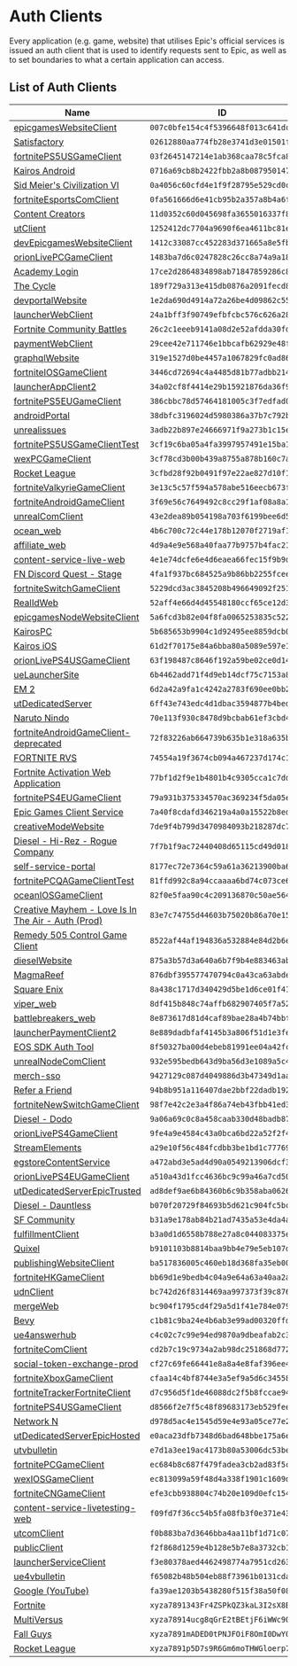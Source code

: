 # Auth Clients
Every application (e.g. game, website) that utilises Epic's official services is issued an auth client that is used to identify requests sent to Epic, as well as to set boundaries to what a certain application can access.

## List of Auth Clients
| Name | ID | Secret |
| - | - | - |
[epicgamesWebsiteClient](permissions/007c0bfe154c4f5396648f013c641dcf.md) | `007c0bfe154c4f5396648f013c641dcf` | `Unknown`|
[Satisfactory](permissions/02612880aa774fb28e3741d3e01501fd.md) | `02612880aa774fb28e3741d3e01501fd` | `7ZP]vm+i.uoetw@RxqRXpod_RNyjPC-%GM#ac~Pc`|
[fortnitePS5USGameClient](permissions/03f2645147214e1ab368caa78c5fca81.md) | `03f2645147214e1ab368caa78c5fca81` | `Unknown`|
[Kairos Android](permissions/0716a69cb8b2422fbb2a8b0879501471.md) | `0716a69cb8b2422fbb2a8b0879501471` | `cGthdfG68tyE7M3ZHMu3sXUBwqhibKFp`|
[Sid Meier's Civilization VI](permissions/0a4056c60cfd4e1f9f28795e529cd0c3.md) | `0a4056c60cfd4e1f9f28795e529cd0c3` | `MZ8+TE8PHc9+n7WbSYMJ8QlQU4oHPUlVXRO5D6toxAw`|
[fortniteEsportsComClient](permissions/0fa561666d6e41cb95b2a357a8b4a6f3.md) | `0fa561666d6e41cb95b2a357a8b4a6f3` | `Unknown`|
[Content Creators](permissions/11d0352c60d045698fa3655016337f8f.md) | `11d0352c60d045698fa3655016337f8f` | `Unknown`|
[utClient](permissions/1252412dc7704a9690f6ea4611bc81ee.md) | `1252412dc7704a9690f6ea4611bc81ee` | `2ca0c925b4674852bff92b26f8322434`|
[devEpicgamesWebsiteClient](permissions/1412c33087cc452283d371665a8e5fbc.md) | `1412c33087cc452283d371665a8e5fbc` | `Unknown`|
[orionLivePCGameClient](permissions/1483ba7d6c0247828c26cc8a74a9a183.md) | `1483ba7d6c0247828c26cc8a74a9a183` | `78facc4029ed4d66801a5402adad79c8`|
[Academy Login](permissions/17ce2d2864834898ab71847859286c81.md) | `17ce2d2864834898ab71847859286c81` | `Unknown`|
[The Cycle](permissions/189f729a313e415db0876a2091fecd8f.md) | `189f729a313e415db0876a2091fecd8f` | `KiFmhdUYv7Dq6jVRe3YbqwGumWrVhkpbcCNcdfopcukF8VVmEKvyJkapqMNNPkYn`|
[devportalWebsite](permissions/1e2da690d4914a72a26be4d09862c559.md) | `1e2da690d4914a72a26be4d09862c559` | `Unknown`|
[launcherWebClient](permissions/24a1bff3f90749efbfcbc576c626a282.md) | `24a1bff3f90749efbfcbc576c626a282` | `Unknown`|
[Fortnite Community Battles](permissions/26c2c1eeeb9141a08d2e52afdda30fde.md) | `26c2c1eeeb9141a08d2e52afdda30fde` | `Unknown`|
[paymentWebClient](permissions/29cee42e711746e1bbcafb62929e48fd.md) | `29cee42e711746e1bbcafb62929e48fd` | `Unknown`|
[graphqlWebsite](permissions/319e1527d0be4457a1067829fc0ad86e.md) | `319e1527d0be4457a1067829fc0ad86e` | `Unknown`|
[fortniteIOSGameClient](permissions/3446cd72694c4a4485d81b77adbb2141.md) | `3446cd72694c4a4485d81b77adbb2141` | `9209d4a5e25a457fb9b07489d313b41a`|
[launcherAppClient2](permissions/34a02cf8f4414e29b15921876da36f9a.md) | `34a02cf8f4414e29b15921876da36f9a` | `daafbccc737745039dffe53d94fc76cf`|
[fortnitePS5EUGameClient](permissions/386cbbc78d57464181005c3f7edfad0d.md) | `386cbbc78d57464181005c3f7edfad0d` | `Unknown`|
[androidPortal](permissions/38dbfc3196024d5980386a37b7c792bb.md) | `38dbfc3196024d5980386a37b7c792bb` | `a6280b87-e45e-409b-9681-8f15eb7dbcf5`|
[unrealissues](permissions/3adb22b897e24666971f9a273b1c15e8.md) | `3adb22b897e24666971f9a273b1c15e8` | `Unknown`|
[fortnitePS5USGameClientTest](permissions/3cf19c6ba05a4fa3997957491e15ba1c.md) | `3cf19c6ba05a4fa3997957491e15ba1c` | `Unknown`|
[wexPCGameClient](permissions/3cf78cd3b00b439a8755a878b160c7ad.md) | `3cf78cd3b00b439a8755a878b160c7ad` | `b383e0f4-f0cc-4d14-99e3-813c33fc1e9d`|
[Rocket League](permissions/3cfbd28f92b0491f97e22ae827d10f14.md) | `3cfbd28f92b0491f97e22ae827d10f14` | `Unknown`|
[fortniteValkyrieGameClient](permissions/3e13c5c57f594a578abe516eecb673fe.md) | `3e13c5c57f594a578abe516eecb673fe` | `530e316c337e409893c55ec44f22cd62`|
[fortniteAndroidGameClient](permissions/3f69e56c7649492c8cc29f1af08a8a12.md) | `3f69e56c7649492c8cc29f1af08a8a12` | `b51ee9cb12234f50a69efa67ef53812e`|
[unrealComClient](permissions/43e2dea89b054198a703f6199bee6d5b.md) | `43e2dea89b054198a703f6199bee6d5b` | `Unknown`|
[ocean_web](permissions/4b6c700c72c44e178b12070f2719af1a.md) | `4b6c700c72c44e178b12070f2719af1a` | `Unknown`|
[affiliate_web](permissions/4d9a4e9e568a40faa77b9757b4fac210.md) | `4d9a4e9e568a40faa77b9757b4fac210` | `Unknown`|
[content-service-live-web](permissions/4e1e74dcfe6e4d6eaea66fec15f9b9d4.md) | `4e1e74dcfe6e4d6eaea66fec15f9b9d4` | `Unknown`|
[FN Discord Quest - Stage](permissions/4fa1f937bc684525a9b86bb2255fcee3.md) | `4fa1f937bc684525a9b86bb2255fcee3` | `Unknown`|
[fortniteSwitchGameClient](permissions/5229dcd3ac3845208b496649092f251b.md) | `5229dcd3ac3845208b496649092f251b` | `e3bd2d3e-bf8c-4857-9e7d-f3d947d220c7`|
[RealIdWeb](permissions/52aff4e66d4d45548180ccf65ce12d3e.md) | `52aff4e66d4d45548180ccf65ce12d3e` | `Unknown`|
[epicgamesNodeWebsiteClient](permissions/5a6fcd3b82e04f8fa0065253835c5221.md) | `5a6fcd3b82e04f8fa0065253835c5221` | `Unknown`|
[KairosPC](permissions/5b685653b9904c1d92495ee8859dcb00.md) | `5b685653b9904c1d92495ee8859dcb00` | `7Q2mcmneyuvPmoRYfwM7gfErA6iUjhXr`|
[Kairos iOS](permissions/61d2f70175e84a6bba80a5089e597e1c.md) | `61d2f70175e84a6bba80a5089e597e1c` | `FbiZv3wbiKpvVKrAeMxiR6WhxZWVbrvA`|
[orionLivePS4USGameClient](permissions/63f198487c8646f192a59be02ce0d14c.md) | `63f198487c8646f192a59be02ce0d14c` | `73f1d7b9e7124c3b8538e8d67d7c4e68`|
[ueLauncherSite](permissions/6b4462add71f4d9eb14dcf75c7153a89.md) | `6b4462add71f4d9eb14dcf75c7153a89` | `Unknown`|
[EM 2](permissions/6d2a42a9fa1c4242a2783f690ee0bb2c.md) | `6d2a42a9fa1c4242a2783f690ee0bb2c` | `Unknown`|
[utDedicatedServer](permissions/6ff43e743edc4d1dbac3594877b4bed9.md) | `6ff43e743edc4d1dbac3594877b4bed9` | `54619d6f84d443e195200b54ab649a53`|
[Naruto Nindo](permissions/70e113f930c8478d9bcbab61ef3cbd4f.md) | `70e113f930c8478d9bcbab61ef3cbd4f` | `Unknown`|
[fortniteAndroidGameClient-deprecated](permissions/72f83226ab664739b635b1e318a635bc.md) | `72f83226ab664739b635b1e318a635bc` | `2f298cd32c6641fab2b0ceaa5bc9c92f`|
[FORTNITE RVS](permissions/74554a19f3674cb094a467237d174c16.md) | `74554a19f3674cb094a467237d174c16` | `Unknown`|
[Fortnite Activation Web Application](permissions/77bf1d2f9e1b4801b4c9305cca1c7dd7.md) | `77bf1d2f9e1b4801b4c9305cca1c7dd7` | `Unknown`|
[fortnitePS4EUGameClient](permissions/79a931b375334570ac369234f5da05ec.md) | `79a931b375334570ac369234f5da05ec` | `Unknown`|
[Epic Games Client Service](permissions/7a40f8cdafd346219a4a0a15522b8ed7.md) | `7a40f8cdafd346219a4a0a15522b8ed7` | `a94578c3-3a79-4441-ad22-a4ef6c9380a1`|
[creativeModeWebsite](permissions/7de9f4b799d3470984093b218287dc72.md) | `7de9f4b799d3470984093b218287dc72` | `Unknown`|
[Diesel - Hi-Rez - Rogue Company](permissions/7f7b1f9ac72440408d65115cd49d0184.md) | `7f7b1f9ac72440408d65115cd49d0184` | `WgUdnDX3ebNU3Y8Rk2K9bmnBkJqdKMbnQ8jPbfjLJntP`|
[self-service-portal](permissions/8177ec72e7364c59a61a36213900ba67.md) | `8177ec72e7364c59a61a36213900ba67` | `Unknown`|
[fortnitePCQAGameClientTest](permissions/81ffd992c8a94ccaaaa6bd74c073ce6a.md) | `81ffd992c8a94ccaaaa6bd74c073ce6a` | `Unknown`|
[oceanIOSGameClient](permissions/82f0e5faa90c4c209136870c50ae5642.md) | `82f0e5faa90c4c209136870c50ae5642` | `73bf9f20-9bb0-481f-afd3-bfedc608ed8f`|
[Creative Mayhem - Love Is In The Air - Auth (Prod)](permissions/83e7c74755d44603b75020b86a70e150.md) | `83e7c74755d44603b75020b86a70e150` | `Unknown`|
[Remedy 505 Control Game Client](permissions/8522af44af194836a532884e84d2b6e2.md) | `8522af44af194836a532884e84d2b6e2` | `9dc959b5-0fb6-45aa-a08c-96c539d9b85e`|
[dieselWebsite](permissions/875a3b57d3a640a6b7f9b4e883463ab4.md) | `875a3b57d3a640a6b7f9b4e883463ab4` | `Unknown`|
[MagmaReef](permissions/876dbf395577470794c0a43ca63abde4.md) | `876dbf395577470794c0a43ca63abde4` | `Unknown`|
[Square Enix](permissions/8a438c1717d340429d5be1d6ce01f415.md) | `8a438c1717d340429d5be1d6ce01f415` | `Unknown`|
[viper_web](permissions/8df415b848c74affb682907405f7a52b.md) | `8df415b848c74affb682907405f7a52b` | `Unknown`|
[battlebreakers_web](permissions/8e873617d81d4caf89bae28a4b74bbfe.md) | `8e873617d81d4caf89bae28a4b74bbfe` | `Unknown`|
[launcherPaymentClient2](permissions/8e889dadbfaf4145b3a806f51d1e3fee.md) | `8e889dadbfaf4145b3a806f51d1e3fee` | `2c6040b846404160abf5229c565d6ef7`|
[EOS SDK Auth Tool](permissions/8f50327ba00d4ebeb81991ee04a42fc1.md) | `8f50327ba00d4ebeb81991ee04a42fc1` | `0b0d21c7-c195-4c75-abb0-00ebc36b60f5`|
[unrealNodeComClient](permissions/932e595bedb643d9ba56d3e1089a5c4b.md) | `932e595bedb643d9ba56d3e1089a5c4b` | `Unknown`|
[merch-sso](permissions/9427129c087d4049886d3b47349d1aad.md) | `9427129c087d4049886d3b47349d1aad` | `Unknown`|
[Refer a Friend](permissions/94b8b951a116407dae2bbf22dadb192e.md) | `94b8b951a116407dae2bbf22dadb192e` | `Unknown`|
[fortniteNewSwitchGameClient](permissions/98f7e42c2e3a4f86a74eb43fbb41ed39.md) | `98f7e42c2e3a4f86a74eb43fbb41ed39` | `0a2449a2-001a-451e-afec-3e812901c4d7`|
[Diesel - Dodo](permissions/9a06a69c0c8a458caab330d48badb877.md) | `9a06a69c0c8a458caab330d48badb877` | `be4d1tppwi9eskufqmyz4x4hf0ndubqn0ru1zs9tkmhf`|
[orionLivePS4GameClient](permissions/9fe4a9e4584c43a0bca6bd22a52f2f40.md) | `9fe4a9e4584c43a0bca6bd22a52f2f40` | `3bc094a9bab74dcdb8bb74c836758d48`|
[StreamElements](permissions/a29e10f56c484fcdbb3be1bd1c77769a.md) | `a29e10f56c484fcdbb3be1bd1c77769a` | `Unknown`|
[egstoreContentService](permissions/a472abd3e5ad4d90a0549213906dcf3f.md) | `a472abd3e5ad4d90a0549213906dcf3f` | `Unknown`|
[orionLivePS4EUGameClient](permissions/a510a43d1fcc4636bc9c99a46a7cd50c.md) | `a510a43d1fcc4636bc9c99a46a7cd50c` | `2bd23b2e603d46c4939fcbf9d2b2f46a`|
[utDedicatedServerEpicTrusted](permissions/ad8def9ae6b84360b6c9b358aba06262.md) | `ad8def9ae6b84360b6c9b358aba06262` | `Unknown`|
[Diesel - Dauntless](permissions/b070f20729f84693b5d621c904fc5bc2.md) | `b070f20729f84693b5d621c904fc5bc2` | `HG@XE&TGCxEJsgT#&_p2]=aRo#~>=>+c6PhR)zXP`|
[SF Community](permissions/b31a9e178ab84b21ad7435a53e4da4af.md) | `b31a9e178ab84b21ad7435a53e4da4af` | `Unknown`|
[fulfillmentClient](permissions/b3a0d1d6558b788e27a8c044083375ef.md) | `b3a0d1d6558b788e27a8c044083375ef` | `Unknown`|
[Quixel](permissions/b9101103b8814baa9bb4e79e5eb107d0.md) | `b9101103b8814baa9bb4e79e5eb107d0` | `Unknown`|
[publishingWebsiteClient](permissions/ba517836005c460eb18d368fa35eb002.md) | `ba517836005c460eb18d368fa35eb002` | `Unknown`|
[fortniteHKGameClient](permissions/bb69d1e9bedb4c04a9e64a63a40aa2a4.md) | `bb69d1e9bedb4c04a9e64a63a40aa2a4` | `Unknown`|
[udnClient](permissions/bc742d26f8314469aa997373f39c876e.md) | `bc742d26f8314469aa997373f39c876e` | `Unknown`|
[mergeWeb](permissions/bc904f1795cd4f29a5d1f41e784e0793.md) | `bc904f1795cd4f29a5d1f41e784e0793` | `Unknown`|
[Bevy](permissions/c1b81c9ba24e4b6ab3e99ad00320ffd2.md) | `c1b81c9ba24e4b6ab3e99ad00320ffd2` | `Unknown`|
[ue4answerhub](permissions/c4c02c7c99e94ed9870a9dbeafab2c3f.md) | `c4c02c7c99e94ed9870a9dbeafab2c3f` | `Unknown`|
[fortniteComClient](permissions/cd2b7c19c9734a2ab98dc251868d7724.md) | `cd2b7c19c9734a2ab98dc251868d7724` | `Unknown`|
[social-token-exchange-prod](permissions/cf27c69fe66441e8a8a4e8faf396ee4c.md) | `cf27c69fe66441e8a8a4e8faf396ee4c` | `Unknown`|
[fortniteXboxGameClient](permissions/cfaa14c4bf8744e3a5ef9a5d6c34558d.md) | `cfaa14c4bf8744e3a5ef9a5d6c34558d` | `Unknown`|
[fortniteTrackerFortniteClient](permissions/d7c956d5f1de46088dc2f5b8fccae940.md) | `d7c956d5f1de46088dc2f5b8fccae940` | `Unknown`|
[fortnitePS4USGameClient](permissions/d8566f2e7f5c48f89683173eb529fee1.md) | `d8566f2e7f5c48f89683173eb529fee1` | `Unknown`|
[Network N](permissions/d978d5ac4e1545d59e4e93a05ce77e26.md) | `d978d5ac4e1545d59e4e93a05ce77e26` | `Unknown`|
[utDedicatedServerEpicHosted](permissions/e0aca23dfb7348d6bad648bbe175a6e6.md) | `e0aca23dfb7348d6bad648bbe175a6e6` | `Unknown`|
[utvbulletin](permissions/e7d1a3ee19ac4173b80a53006dc53be3.md) | `e7d1a3ee19ac4173b80a53006dc53be3` | `Unknown`|
[fortnitePCGameClient](permissions/ec684b8c687f479fadea3cb2ad83f5c6.md) | `ec684b8c687f479fadea3cb2ad83f5c6` | `e1f31c211f28413186262d37a13fc84d`|
[wexIOSGameClient](permissions/ec813099a59f48d4a338f1901c1609db.md) | `ec813099a59f48d4a338f1901c1609db` | `72f6db62-0e3e-4439-97df-ee21f7b0ae94`|
[fortniteCNGameClient](permissions/efe3cbb938804c74b20e109d0efc1548.md) | `efe3cbb938804c74b20e109d0efc1548` | `6e31bdbae6a44f258474733db74f39ba`|
[content-service-livetesting-web](permissions/f09fd7f36cc54b5fa08fb3f0e371e438.md) | `f09fd7f36cc54b5fa08fb3f0e371e438` | `Unknown`|
[utcomClient](permissions/f0b883ba7d3646bba4aa11bf1d71c071.md) | `f0b883ba7d3646bba4aa11bf1d71c071` | `Unknown`|
[publicClient](permissions/f2f868d1259e4b128e5b7e8a3732cb1a.md) | `f2f868d1259e4b128e5b7e8a3732cb1a` | `Unknown`|
[launcherServiceClient](permissions/f3e80378aed4462498774a7951cd263f.md) | `f3e80378aed4462498774a7951cd263f` | `Unknown`|
[ue4vbulletin](permissions/f65082b48b504eb88f73961b0131cda7.md) | `f65082b48b504eb88f73961b0131cda7` | `Unknown`|
[Google (YouTube)](permissions/fa39ae1203b5438280f515f38a50f08e.md) | `fa39ae1203b5438280f515f38a50f08e` | `Unknown`|
[Fortnite](permissions/xyza7891343Fr4ZSPkQZ3kaL3I2sX8B5.md) | `xyza7891343Fr4ZSPkQZ3kaL3I2sX8B5` | `F8BVRyHIqmct8cN9KSPbXsJszpiIZEYEFDiySxc1wuA`|
[MultiVersus](permissions/xyza78914ucg8qGrE2tBEtjF6iWWc9OQ.md) | `xyza78914ucg8qGrE2tBEtjF6iWWc9OQ` | `Yu4GTawt3NJAYbf54tH679UawG+G4uuz7cGphezeBGw`|
[Fall Guys](permissions/xyza7891mADED0tPNJFOiF8OmI0DwY0J.md) | `xyza7891mADED0tPNJFOiF8OmI0DwY0J` | `8w2sDwL5/GuUjeVbHZIxe1FAFwi+tuQI2msSCVIO+EA`|
[Rocket League](permissions/xyza7891p5D7s9R6Gm6moTHWGloerp7B.md) | `xyza7891p5D7s9R6Gm6moTHWGloerp7B` | `Knh18du4NVlFs+3uQ+ZPpDCVto0WYf4yXP8+OcwVt1o`|
